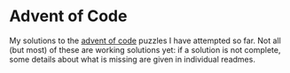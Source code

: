 # Advent of Code

My solutions to the [advent of code](adventofcode.com) puzzles I have attempted so far. Not all (but most) of these are working solutions yet: if a solution is not complete, some details about what is missing are given in individual readmes.
